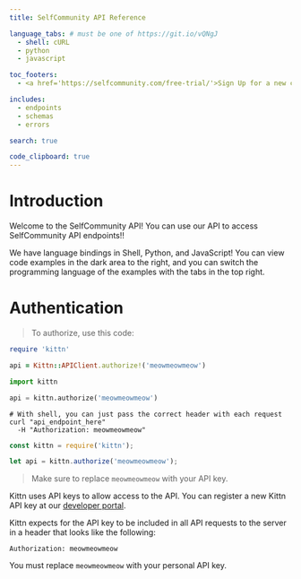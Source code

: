 ```yaml
---
title: SelfCommunity API Reference

language_tabs: # must be one of https://git.io/vQNgJ
  - shell: cURL
  - python
  - javascript

toc_footers:
  - <a href='https://selfcommunity.com/free-trial/'>Sign Up for a new community</a>

includes:
  - endpoints
  - schemas
  - errors

search: true

code_clipboard: true
---
```


# Introduction

Welcome to the SelfCommunity API! You can use our API to access SelfCommunity API endpoints!!

We have language bindings in Shell, Python, and JavaScript! You can view code examples in the dark area to the right, and you can switch the programming language of the examples with the tabs in the top right.

# Authentication

> To authorize, use this code:

```ruby
require 'kittn'

api = Kittn::APIClient.authorize!('meowmeowmeow')
```

```python
import kittn

api = kittn.authorize('meowmeowmeow')
```

```shell
# With shell, you can just pass the correct header with each request
curl "api_endpoint_here"
  -H "Authorization: meowmeowmeow"
```

```javascript
const kittn = require('kittn');

let api = kittn.authorize('meowmeowmeow');
```

> Make sure to replace `meowmeowmeow` with your API key.

Kittn uses API keys to allow access to the API. You can register a new Kittn API key at our [developer portal](http://example.com/developers).

Kittn expects for the API key to be included in all API requests to the server in a header that looks like the following:

`Authorization: meowmeowmeow`

<aside class="notice">
You must replace <code>meowmeowmeow</code> with your personal API key.
</aside>

